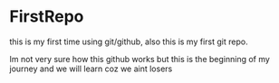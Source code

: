 # FirstRepo
this is my first time using git/github, also this is my first git repo. 
<p>Im not very sure how this github works but this is the beginning of my journey and we will learn coz we aint losers</p>

